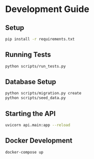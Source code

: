 # Development Guide

## Setup
```bash
pip install -r requirements.txt
```

## Running Tests
```bash
python scripts/run_tests.py
```

## Database Setup
```bash
python scripts/migration.py create
python scripts/seed_data.py
```

## Starting the API
```bash
uvicorn api.main:app --reload
```

## Docker Development
```bash
docker-compose up
```